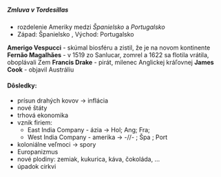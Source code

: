 ##### Zmluva v Tordesillas
- rozdelenie Ameriky medzi *Španielsko* a *Portugalsko*
- Západ: Španielsko , Východ: Portugalsko

**Amerigo Vespucci** - skúmal biosféru a zistil, že je na novom kontinente
**Fernǎo Magalhǎes** - v 1519 zo Sanlucar, zomrel a 1622 sa flotila vrátila, oboplávali Zem
**Francis Drake** - pirát, milenec Anglickej kráľovnej
**James Cook** - objavil Austráliu

#### Dôsledky:
 - prísun drahých kovov -> inflácia
 - nové štáty
 - trhová ekonomika
 - vznik firiem:
   - East India Company - ázia -> Hol; Ang; Fra;
   - West India Company - amerika -> -//- ; Špa ; Port 
 - koloniálne veľmoci -> spory
 - Europanizmus
 - nové plodiny: zemiak, kukurica, káva, čokoláda, ...
 - úpadok cirkvi

